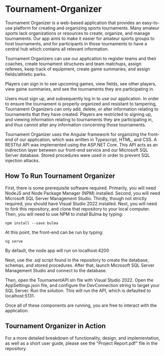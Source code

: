 # Tournament-Organizer
  Tournament Organizer is a web-based application that provides an easy-to-use platform for creating and organizing sports tournaments. Many amateur sports lack organizations or resources to create, organize, and manage tournaments. Our app aims to make it easier for amateur sports groups to host tournaments, and for participants in those tournaments to have a central hub which contains all relevant information. 
  
  Tournament Organizers can use our application to register teams and their coaches, create tournament structures and team matchups, assign referees, keep track of equipment, create game summaries, and assign fields/athletic parks.  
  
  Players can sign in to see upcoming games, view fields, see other players, view game summaries, and see the tournaments they are participating in.  
  
  Users must sign up, and subsequently log in to use our application. In order to ensure the tournament is properly organized and resistant to tampering, Tournament      Organizers can only add, delete, or alter information relating to tournaments that they have created. Players are restricted to signing up, and viewing information relating to tournaments they are participating in, and thus cannot alter any information concerning those tournaments.  
  
  Tournament Organizer uses the Angular framework for organizing the front-end of our application, which was written in Typescript, HTML, and CSS. A RESTful API was implemented using the ASP.NET Core. This API acts as an indirection layer between our front-end service and our Microsoft SQL Server database. Stored procedures were used in order to prevent SQL injection attacks.  
  
## How To Run Tournament Organizer
First, there is some prerequisite software required. Primarily, you will need NodeJS and Node Package Manager (NPM) installed. Second, you will need Microsoft SQL Server Management Studio. Thirdly, though not strictly required, you should have Visual Studio 2022 installed. Next, you will need to fork this repository, and clone that repository to your local computer. Then, you will need to use NPM to install Bulma by typing:
```
npm install --save bulma
```
At this point, the front-end can be run by typing:
```
ng serve
```
By default, the node app will run on localhost:4200  

Next, use the .sql script found in the repository to create the database, schemas, and stored procedures. After that, launch Microsoft SQL Server Management Studio and connect to the database.  

Then, open the TournamentAPI.sln file with Visual Studio 2022. Open the AppSettings.json file, and configure the DevConnection string to target your SQL Server. Run the solution. This will run the API, which is defaulted to localhost:5131.  

Once all of these components are running, you are free to interact with the application.  
## Tournament Organizer in Action
  For a more detailed breakdown of functionality, design, and implementation, as well as a short user guide, please see the "Project Report.pdf" file in the repository.

